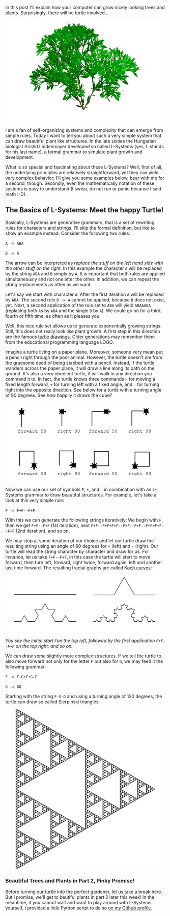 In this post I'll explain how your computer can grow nicely looking trees and plants. Surprisingly, there will be turtle involved... 

![3d-plant](https://raw.githubusercontent.com/SmokinCaterpillar/blog/master/lsystems/3dplant.jpg)

I am a fan of self-organizing systems and complexity that can emerge from simple rules. Today I want to tell you about such a very simple system that can draw beautiful plant like structures. In the late sixties the Hungarian biologist Aristid Lindenmayer developed so called L-Systems (yes, L stands for his last name), a formal grammar to simulate plant growth and development.

What is so special and fascinating about these L-Systems? Well, first of all, the underlying principles are relatively straightforward, yet they can yield very complex behavior; I'll give you some examples below, bear with me for a second, though. Secondly, even the mathematically notation of these systems is easy to understand (I swear, do not run or panic because I said math :-D).

## The Basics of L-Systems: Meet the happy Turtle!

Basically, L-Systems are generative grammars, that is a set of rewriting rules for characters and strings. I'll skip the formal definition, but like to show an example instead. Consider the following two rules:

`A -> ABA`

`B -> A`

The arrow can be interpreted as *replace the stuff on the left hand side with the other stuff on the right*. In this example the character `A` will be replaced by the string `ABA` and `B` simply by `A`. It is important that both rules are applied simultaneously and not one after the other. In addition, we can repeat the string replacements as often as we want.

Let's say we start with character `A`. After the first iteration `A` will be replaced by
`ABA`. The second rule `B -> A` cannot be applied, because `B` does not exist, yet. Next, a second application of the rule set to `ABA` will yield `ABAAABA` (replacing both `A`s by `ABA` and the single `B` by `A`). We could go on for a third, fourth or fifth time, as often as it pleases you.

Well, this nice rule set allows us to generate exponentially growing strings. Still, this does not really look like plant growth. A first step in this direction are the famous [turtle drawings](https://en.wikipedia.org/wiki/Logo_(programming_language)#Turtle_and_graphics). Older generations may remember them from the educational programming language LOGO.

Imagine a turtle living on a paper plane. Moreover, someone very mean put a pencil right through the poor animal. However, the turtle doesn't die from the gruesome deed of being stabbed with a pencil. Instead, if the turtle wanders across the paper plane, it will draw a line along its path on the ground. It's also a very obedient turtle, it will walk in any direction you command it to. In fact, the turtle knows three commands `F` for moving a fixed length forward, `+` for turning left with a fixed angle, and `-` for turning right into the opposite direction. See below for a turtle with a turning angle of 90 degrees. See how happily it draws the cube?

![turtle](https://raw.githubusercontent.com/SmokinCaterpillar/blog/master/lsystems/turtle.png)

Now we can use our set of symbols `F`, `+`, and `-` in combination with an L-Systems grammar to draw beautiful structures. For example, let's take a look at this very simple rule:

`F -> F+F--F+F`

With this we can generate the following strings iteratively:
We begin with `F`, then we get `F+F--F+F` (1st iteration), next `F+F--F+F+F+F--F+F--F+F--F+F+F+F--F+F` (2nd iteration), and so on.

We may stop at some iteration of our choice and let our turtle draw the resulting string
using an angle of 60 degrees for `+` (left) and `-` (right). Our turtle will read the string character by character and draw for us. For instance, let us take `F+F--F+F`, in this case the turtle will start to move forward, then turn left, forward, right twice, forward again, left and another last time forward. The resulting fractal graphs are called [Koch curves](https://en.wikipedia.org/wiki/Koch_snowflake):

![Kochcurve](https://raw.githubusercontent.com/SmokinCaterpillar/blog/master/lsystems/kochkurve.jpg)
*You see the initial start `F`on the top left, followed by the first application `F+F--F+F` on the top right, and so on.*

We can draw some slightly more complex structures. If we tell the turtle to also move forward not only for the letter `F` but also for `G`, we may feed it the following grammar:

`F -> F-G+F+G-F`

`G -> GG`

Starting with the string `F-G-G` and using a turning angle of 120 degrees, the turtle can draw so called Sierpinski triangles:

![Sierpinski](https://raw.githubusercontent.com/SmokinCaterpillar/blog/master/lsystems/triangle.png)


### Beautiful Trees and Plants in Part 2, Pinky Promise!

Before turning our turtle into the perfect gardener, let us take a break here. But I promise, we'll get to beutiful plants in part 2 later this week! In the meantime, if you cannot wait and want to play around with L-Systems yourself, I provided a little Python script to do so [on my Github profile](https://github.com/SmokinCaterpillar/blog/blob/master/lsystems/stackturtle.py).